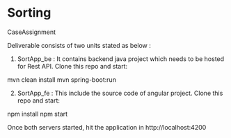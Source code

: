 # Sorting

CaseAssignment

Deliverable consists of two units stated as below :

1. SortApp_be : It contains backend java project which needs to be hosted for Rest API.
Clone this repo and start:

mvn clean install
mvn spring-boot:run 

2. SortApp_fe : This include the source code of angular project.
Clone this repo and start:

npm install
npm start

Once both servers started, hit the application in http://localhost:4200

